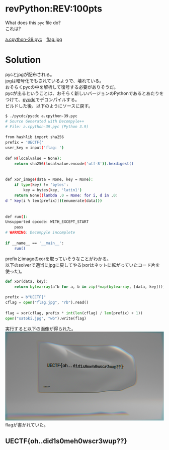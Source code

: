 # revPython:REV:100pts
What does this `pyc` file do?  
これは?  

[a.cpython-39.pyc](a.cpython-39.pyc)　[flag.jpg](flag.jpg)  

# Solution
pycとjpgが配布される。  
jpgは暗号化でもされているようで、壊れている。  
おそらくpycの中を解析して復号する必要がありそうだ。  
pycが出るということは、おそらく新しいバージョンのPythonであるとあたりをつけて、[pycdc](https://github.com/zrax/pycdc)でデコンパイルする。  
ビルドした後、以下のようにソースに戻す。  
```bash
$ ./pycdc/pycdc a.cpython-39.pyc
# Source Generated with Decompyle++
# File: a.cpython-39.pyc (Python 3.9)

from hashlib import sha256
prefix = 'UECTF{'
user_key = input('flag: ')

def H(localvalue = None):
    return sha256(localvalue.encode('utf-8')).hexdigest()


def xor_image(data = None, key = None):
    if type(key) != 'bytes':
        key = bytes(key, 'latin1')
    return None((lambda .0 = None: for i, d in .0:
d ^ key[i % len(prefix)])(enumerate(data)))


def run():
Unsupported opcode: WITH_EXCEPT_START
    pass
# WARNING: Decompyle incomplete

if __name__ == '__main__':
    run()
```
prefixとimageのxorを取っていそうなことがわかる。  
以下のsolverで適当にjpgに戻してやる(xorはネットに転がっていたコード片を使った)。  
```python
def xor(data, key):
    return bytearray(a^b for a, b in zip(*map(bytearray, [data, key])))

prefix = b"UECTF{"
cflag = open("flag.jpg", "rb").read()

flag = xor(cflag, prefix * int(len(cflag) / len(prefix) + 1))
open("satoki.jpg", "wb").write(flag)
```
実行すると以下の画像が得られた。  
![satoki.jpg](satoki.jpg)  
flagが書かれていた。  

## UECTF{oh..did1s0meh0wscr3wup??}